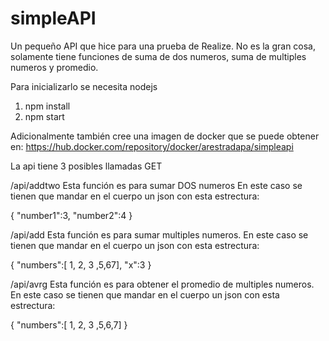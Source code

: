 # simpleAPI
Un pequeño API que hice para una prueba de Realize. No es la gran cosa, solamente tiene funciones de suma de dos numeros, suma de multiples numeros y promedio. 

Para inicializarlo se necesita nodejs

1. npm install
2. npm start

Adicionalmente también cree una imagen de docker que se puede obtener en:
https://hub.docker.com/repository/docker/arestradapa/simpleapi

La api tiene 3 posibles llamadas GET

/api/addtwo
Esta función es para sumar DOS numeros
En este caso se tienen que mandar en el cuerpo un json con esta estrectura:

{
    "number1":3,
    "number2":4
}

/api/add
Esta función es para sumar multiples numeros.
En este caso se tienen que mandar en el cuerpo un json con esta estrectura:

{
    "numbers":[ 1, 2, 3 ,5,67],
    "x":3
}

/api/avrg
Esta función es para obtener el promedio de multiples numeros. 
En este caso se tienen que mandar en el cuerpo un json con esta estrectura:

{
    "numbers":[ 1, 2, 3 ,5,6,7]
}
